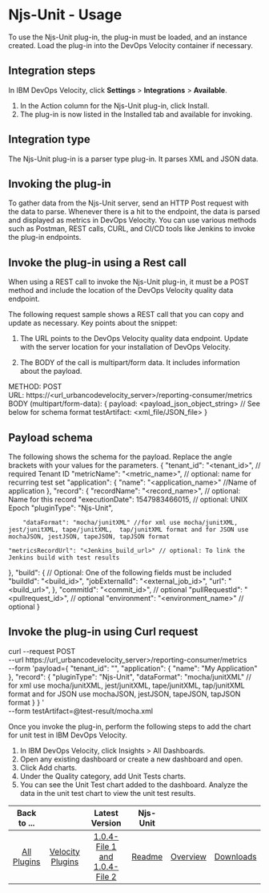 
# Njs-Unit - Usage

To use the Njs-Unit plug-in, the plug-in must be loaded, and an instance created. Load the plug-in into the DevOps Velocity container if necessary.

## Integration steps 

In IBM DevOps Velocity, click **Settings** > **Integrations** > **Available**. 

  1. In the Action column for the Njs-Unit plug-in, click Install. 
  2. The plug-in is now listed in the Installed tab and available for invoking. 

## Integration type

The Njs-Unit plug-in is a parser type plug-in. It parses XML and JSON data.

## Invoking the plug-in 

To gather data from the Njs-Unit server, send an HTTP Post request with the data to parse. Whenever there is a hit to the endpoint, the data is parsed and displayed as metrics in DevOps Velocity. You can use various methods such as Postman, REST calls, CURL, and CI/CD tools like Jenkins to invoke the plug-in endpoints.

## Invoke the plug-in using a Rest call 

When using a REST call to invoke the Njs-Unit plug-in, it must be a POST method and include the location of the DevOps Velocity quality data endpoint. 

The following request sample shows a REST call that you can copy and update as necessary. Key points about the snippet: 

  1. The URL points to the DevOps Velocity quality data endpoint. Update with the server location for your installation of DevOps Velocity. 

  2. The BODY of the call is multipart/form data. It includes information about the payload.

METHOD: POST  
URL: https://<url_urbancodevelocity_server>/reporting-consumer/metrics  
BODY (multipart/form-data): 
 { 
  payload: <payload_json_object_string> // See below for schema format 
 testArtifact: <xml_file/JSON_file> 
 } 

## Payload schema 

The following shows the schema for the payload. Replace the angle brackets with your values for the parameters. 
{ 
  "tenant_id": "<tenant_id>",    // required Tenant ID 
  "metricName": "<metric_name>", // optional: name for recurring test set 
  "application": { 
    "name": "<application_name>"  //Name of application 
  }, 
  "record": { 
    "recordName": "<record_name>", // optional: Name for this record 
    "executionDate": 1547983466015, // optional: UNIX Epoch 
    "pluginType": "Njs-Unit", 

        "dataFormat": "mocha/junitXML" //for xml use mocha/junitXML, jest/junitXML, tape/junitXML,  tap/junitXML format and for JSON use mochaJSON, jestJSON, tapeJSON, tapJSON format 

    "metricsRecordUrl": "<Jenkins_build_url>" // optional: To link the Jenkins build with test results 
  }, 
  "build": {  // Optional: One of the following fields must be included  
    "buildId": "<build_id>", 
    "jobExternalId": "<external_job_id>", 
    "url": "<build_url>", 
  }, 
  "commitId": "<commit_id>",  // optional 
  "pullRequestId": "<pullrequest_id>", // optional 
  "environment": "<environment_name>" // optional 
} 

## Invoke the plug-in using Curl request 

curl --request POST \
  --url https://url_urbancodevelocity_server>/reporting-consumer/metrics \
  --form 'payload={
  "tenant_id": "",
  "application": {
    "name": "My Application"
  },
  "record": {
    "pluginType": "Njs-Unit",
        "dataFormat": "mocha/junitXML" // for xml use mocha/junitXML, jest/junitXML, tape/junitXML,  tap/junitXML format and for JSON use mochaJSON, jestJSON, tapeJSON, tapJSON format
  }
}
' \
  --form testArtifact=@test-result/mocha.xml 

Once you invoke the plug-in, perform the following steps to add the chart for unit test in IBM DevOps Velocity. 

  1. In IBM DevOps Velocity, click Insights > All Dashboards.
  2. Open any existing dashboard or create a new dashboard and open. 
  3. Click Add charts.
  4. Under the Quality category, add Unit Tests charts.
  5. You can see the Unit Test chart added to the dashboard. Analyze the data in the unit test chart to view the unit test results.


|Back to ...||Latest Version|Njs-Unit |||
| :---: | :---: | :---: | :---: | :---: | :---: |
|[All Plugins](../../index.md)|[Velocity Plugins](../README.md)|[1.0.4-File 1 ](https://raw.githubusercontent.com/UrbanCode/IBM-UCV-PLUGINS/main/files/ucv-ext-njs-unit/ucv-ext-njs-unit%3A1.0.4.tar.7z.001)[and 1.0.4-File 2](https://raw.githubusercontent.com/UrbanCode/IBM-UCV-PLUGINS/main/files/ucv-ext-njs-unit/ucv-ext-njs-unit%3A1.0.4.tar.7z.002)|[Readme](README.md)|[Overview](overview.md)|[Downloads](downloads.md)|
